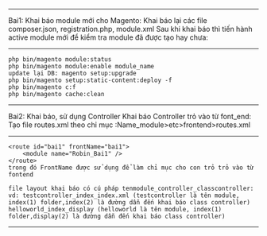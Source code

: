 ***********
Bai1:
Khai báo module mới cho Magento:
Khai báo lại các file composer.json, registration.php, module.xml
Sau khi khai báo thì tiến hành active module mới để kiểm tra module đã được tạo hay chưa:
************
    php bin/magento module:status 
    php bin/magento module:enable module_name 
    update lại DB: magento setup:upgrade
    php bin/magento setup:static-content:deploy -f
    php bin/magento c:f
    php bin/magento cache:clean

***********
Bai2:
Khai báo, sử dụng Controller
Khai báo Controller trỏ vào từ font_end:
    Tạo file routes.xml theo chỉ mục :Name_module>etc>frontend>routes.xml
    
************

    <route id="bai1" frontName="bai1">
        <module name="Robin_Bai1" />
    </route>
    trong đó FrontName được sử dụng để làm chỉ mục cho con trỏ trỏ vào từ fontend
    
    file layout khai báo có cú pháp tenmodule_controller_classcontroller:
    vd: testcontroller_index_index.xml (testcontroller là tên module, index(1) folder,index(2) là đường dẫn đến khai báo class controller)
    helloworld_index_display (helloworld là tên module, index(1) folder,display(2) là đường dẫn đến khai báo class controller)
****
    
